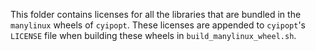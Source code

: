 This folder contains licenses for all the libraries that are bundled in the `manylinux` wheels of `cyipopt`. These licenses are appended to `cyipopt`'s `LICENSE` file when building these wheels in `build_manylinux_wheel.sh`.

